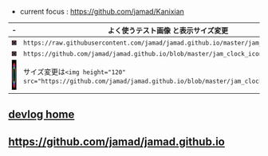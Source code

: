 <link rel="stylesheet" type="text/css" href="/assets/css/styles.css" />

* current focus : https://github.com/jamad/Kanixian

|-|よく使うテスト画像 と表示サイズ変更|
|-|-|
|![](https://raw.githubusercontent.com/jamad/jamad.github.io/master/jam_clock_icon.png)|`https://raw.githubusercontent.com/jamad/jamad.github.io/master/jam_clock_icon.png`|
|![](https://github.com/jamad/jamad.github.io/blob/master/jam_clock_icon.png)|`https://github.com/jamad/jamad.github.io/blob/master/jam_clock_icon.png`|
|<img height="60" src="https://github.com/jamad/jamad.github.io/blob/master/jam_clock_icon.png"> |サイズ変更は`<img height="120" src="https://github.com/jamad/jamad.github.io/blob/master/jam_clock_icon.png">` |


## [devlog home](https://github.com/jamad/markdown_devlog/blob/main/README.md)
## https://github.com/jamad/jamad.github.io

